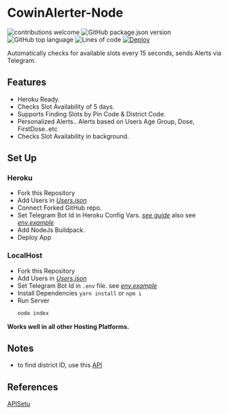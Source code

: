 # CowinAlerter-Node 

![contributions welcome](https://img.shields.io/badge/contributions-welcome-brightgreen.svg?style=for-the-badge) 
![GitHub package.json version](https://img.shields.io/github/package-json/v/akshayitzme/cowinAlerter-node?style=for-the-badge)
![GitHub top language](https://img.shields.io/github/languages/top/akshayitzme/cowinAlerter-node?style=for-the-badge)
![Lines of code](https://img.shields.io/tokei/lines/github/akshayitzme/cowinAlerter-node?style=for-the-badge)
[![Deploy](https://www.herokucdn.com/deploy/button.svg)](https://heroku.com/deploy?template=https://github.com/akshayitzme/cowinAlerter-node)

Automatically checks for available slots every 15 seconds, sends Alerts via Telegram. 

## Features
- Heroku Ready.
- Checks Slot Availability of 5 days.
- Supports  Finding Slots by Pin Code & District Code.
- Personalized Alerts.. Alerts based on Users Age Group, Dose, FirstDose..etc
- Checks Slot Availability in background.

## Set Up

### Heroku

- Fork this Repository
- Add Users in *[Users.json](/Database/Users.json)*
- Connect Forked GitHub repo.
- Set Telegram Bot Id in Heroku Config Vars. *[see guide](https://devcenter.heroku.com/articles/config-vars)* also see *[env.example](env.example)*
- Add NodeJs Buildpack.
- Deploy App

### LocalHost 
- Fork this Repository
- Add Users in *[Users.json](/Database/Users.json)*
- Set Telegram Bot Id in `.env` file.  see *[env.example](env.example)*
- Install Dependencies
	 `yarn install`  or  `npm i`
- Run Server
	```bash 
	node index
	```
**Works well in all other Hosting Platforms.**

## Notes
- to find district ID, use this [API](https://apisetu.gov.in/public/marketplace/api/cowin#/Metadata%20APIs/districts)

## References
[APISetu](https://apisetu.gov.in/public/marketplace/api/cowin#/)
